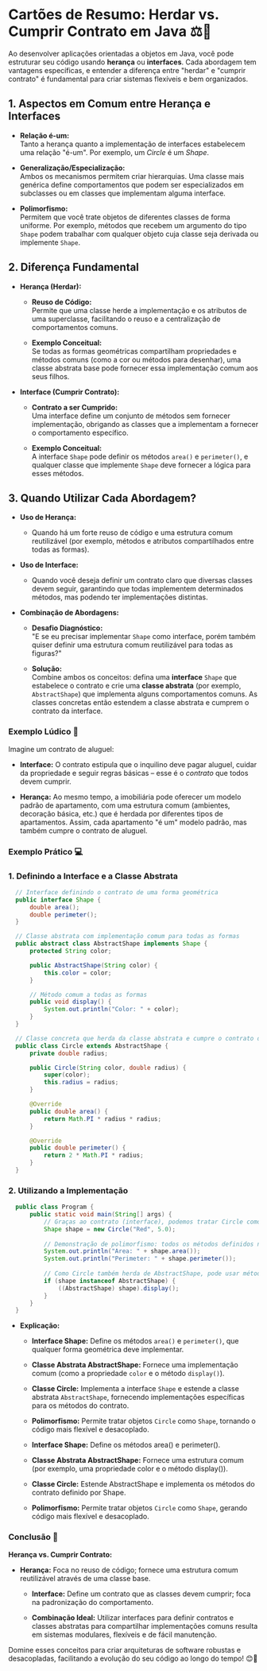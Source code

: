 # Cartões de Resumo: Herdar vs. Cumprir Contrato em Java ⚖️📜

  Ao desenvolver aplicações orientadas a objetos em Java, você pode estruturar seu código usando **herança** ou **interfaces**. Cada abordagem tem vantagens específicas, e entender a diferença entre "herdar" e "cumprir contrato" é fundamental para criar sistemas flexíveis e bem organizados.


## 1. Aspectos em Comum entre Herança e Interfaces

  - **Relação é-um:**  
    Tanto a herança quanto a implementação de interfaces estabelecem uma relação "é-um". Por exemplo, um *Circle* é um *Shape*.


  - **Generalização/Especialização:**  
    Ambos os mecanismos permitem criar hierarquias. Uma classe mais genérica define comportamentos que podem ser especializados em subclasses ou em classes que implementam alguma interface.


  - **Polimorfismo:**  
    Permitem que você trate objetos de diferentes classes de forma uniforme. Por exemplo, métodos que recebem um argumento do tipo `Shape` podem trabalhar com qualquer objeto cuja classe seja derivada ou implemente `Shape`.


## 2. Diferença Fundamental

  - **Herança (Herdar):**  


    - **Reuso de Código:**  
      Permite que uma classe herde a implementação e os atributos de uma superclasse, facilitando o reuso e a centralização de comportamentos comuns.


    - **Exemplo Conceitual:**  
      Se todas as formas geométricas compartilham propriedades e métodos comuns (como a cor ou métodos para desenhar), uma classe abstrata base pode fornecer essa implementação comum aos seus filhos.



  - **Interface (Cumprir Contrato):**  


    - **Contrato a ser Cumprido:**  
      Uma interface define um conjunto de métodos sem fornecer implementação, obrigando as classes que a implementam a fornecer o comportamento específico.


    - **Exemplo Conceitual:**  
      A interface `Shape` pode definir os métodos `area()` e `perimeter()`, e qualquer classe que implemente `Shape` deve fornecer a lógica para esses métodos.


## 3. Quando Utilizar Cada Abordagem?


  - **Uso de Herança:**  

    - Quando há um forte reuso de código e uma estrutura comum reutilizável (por exemplo, métodos e atributos compartilhados entre todas as formas).
    

  - **Uso de Interface:**  

    - Quando você deseja definir um contrato claro que diversas classes devem seguir, garantindo que todas implementem determinados métodos, mas podendo ter implementações distintas.


  - **Combinação de Abordagens:**  

    - **Desafio Diagnóstico:**  
      "E se eu precisar implementar `Shape` como interface, porém também quiser definir uma estrutura comum reutilizável para todas as figuras?"  


    - **Solução:**  
      Combine ambos os conceitos: defina uma **interface** `Shape` que estabelece o contrato e crie uma **classe abstrata** (por exemplo, `AbstractShape`) que implementa alguns comportamentos comuns. As classes concretas então estendem a classe abstrata e cumprem o contrato da interface.


### Exemplo Lúdico 🎲

  Imagine um contrato de aluguel:

  - **Interface:** O contrato estipula que o inquilino deve pagar aluguel, cuidar da propriedade e seguir regras básicas – esse é o *contrato* que todos devem cumprir.

  - **Herança:** Ao mesmo tempo, a imobiliária pode oferecer um modelo padrão de apartamento, com uma estrutura comum (ambientes, decoração básica, etc.) que é herdada por diferentes tipos de apartamentos. Assim, cada apartamento "é um" modelo padrão, mas também cumpre o contrato de aluguel.


### Exemplo Prático 💻

### 1. Definindo a Interface e a Classe Abstrata

  ```java
    // Interface definindo o contrato de uma forma geométrica
    public interface Shape {
        double area();
        double perimeter();
    }

    // Classe abstrata com implementação comum para todas as formas
    public abstract class AbstractShape implements Shape {
        protected String color;

        public AbstractShape(String color) {
            this.color = color;
        }

        // Método comum a todas as formas
        public void display() {
            System.out.println("Color: " + color);
        }
    }

    // Classe concreta que herda da classe abstrata e cumpre o contrato da interface
    public class Circle extends AbstractShape {
        private double radius;

        public Circle(String color, double radius) {
            super(color);
            this.radius = radius;
        }

        @Override
        public double area() {
            return Math.PI * radius * radius;
        }

        @Override
        public double perimeter() {
            return 2 * Math.PI * radius;
        }
    }
  ```

### 2. Utilizando a Implementação

  ```java
    public class Program {
        public static void main(String[] args) {
            // Graças ao contrato (interface), podemos tratar Circle como um Shape
            Shape shape = new Circle("Red", 5.0);
            
            // Demonstração de polimorfismo: todos os métodos definidos na interface podem ser chamados
            System.out.println("Area: " + shape.area());
            System.out.println("Perimeter: " + shape.perimeter());
            
            // Como Circle também herda de AbstractShape, pode usar métodos comuns
            if (shape instanceof AbstractShape) {
                ((AbstractShape) shape).display();
            }
        }
    }
  ```

  - **Explicação:**
  

    - **Interface Shape:** Define os métodos `area()` e `perimeter()`, que qualquer forma geométrica deve implementar.
  
  
    - **Classe Abstrata AbstractShape:** Fornece uma implementação comum (como a propriedade `color` e o método `display()`).
  
  
    - **Classe Circle:** Implementa a interface `Shape` e estende a classe abstrata `AbstractShape`, fornecendo implementações específicas para os métodos do contrato.
  
  
    - **Polimorfismo:** Permite tratar objetos `Circle` como `Shape`, tornando o código mais flexível e desacoplado.


    - **Interface Shape:** Define os métodos area() e perimeter().


    - **Classe Abstrata AbstractShape:** Fornece uma estrutura comum (por exemplo, uma propriedade color e o método display()).


    - **Classe Circle:**  Estende AbstractShape e implementa os métodos do contrato definido por Shape.


    - **Polimorfismo:** Permite tratar objetos `Circle` como `Shape`, gerando código mais flexível e desacoplado.


### Conclusão 🏁

  **Herança vs. Cumprir Contrato:**


  - **Herança:** Foca no reuso de código; fornece uma estrutura comum reutilizável através de uma classe base.


    - **Interface:** Define um contrato que as classes devem cumprir; foca na padronização do comportamento.


    - **Combinação Ideal:**  Utilizar interfaces para definir contratos e classes abstratas para compartilhar implementações comuns resulta em sistemas modulares, flexíveis e de fácil manutenção.


Domine esses conceitos para criar arquiteturas de software robustas e desacopladas, facilitando a evolução do seu código ao longo do tempo! 😊🚀